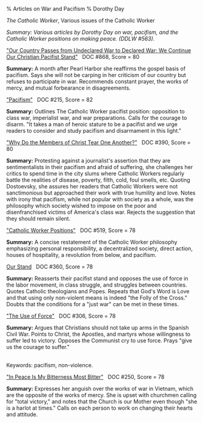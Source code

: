 % Articles on War and Pacifism
% Dorothy Day

*The Catholic Worker*, Various issues of the Catholic Worker

*Summary: Various articles by Dorothy Day on war, pacifism, and the
Catholic Worker positions on making peace. (DDLW \#563).*

["Our Country Passes from Undeclared War to Declared War; We Continue
Our Christian Pacifist Stand"](daytext.cfm?TextID=868)   DOC \#868,
Score = 80

**Summary:** A month after Pearl Harbor she reaffirms the gospel basis
of pacifism. Says she will not be carping in her criticism of our
country but refuses to participate in war. Recommends constant prayer,
the works of mercy, and mutual forbearance in disagreements.

["Pacifism"](daytext.cfm?TextID=215&SearchTerm=war%20or%20pacifism)  
DOC \#215, Score = 82

**Summary:** Outlines The Catholic Worker pacifist position: opposition
to class war, imperialist war, and war preparations. Calls for the
courage to disarm. "It takes a man of heroic stature to be a pacifist
and we urge readers to consider and study pacifism and disarmament in
this light."

["Why Do the Members of Christ Tear One
Another?"](daytext.cfm?TextID=390&SearchTerm=war%20or%20pacifism)   DOC
\#390, Score = 80

**Summary:** Protesting against a journalist's assertion that they are
sentimentalists in their pacifism and afraid of suffering, she
challenges her critics to spend time in the city slums where Catholic
Workers regularly battle the realities of disease, poverty, filth, cold,
foul smells, etc. Quoting Dostoevsky, she assures her readers that
Catholic Workers were not sanctimonious but approached their work with
true humility and love. Notes with irony that pacifism, while not
popular with society as a whole, was the philosophy which society wished
to impose on the poor and disenfranchised victims of America's class
war. Rejects the suggestion that they should remain silent.

["Catholic Worker
Positions"](daytext.cfm?TextID=519&SearchTerm=war%20or%20pacifism)   DOC
\#519, Score = 78

**Summary:** A concise restatement of the Catholic Worker philosophy
emphasizing personal responsibility, a decentralized society, direct
action, houses of hospitality, a revolution from below, and pacifism.

[Our Stand](daytext.cfm?TextID=360&SearchTerm=war%20or%20pacifism)   DOC
\#360, Score = 78

**Summary:** Reasserts their pacifist stand and opposes the use of force
in the labor movement, in class struggle, and struggles between
countries. Quotes Catholic theologians and Popes. Repeats that God's
Word is Love and that using only non-violent means is indeed "the Folly
of the Cross." Doubts that the conditions for a "just war" can be met in
these times.

["The Use of
Force"](daytext.cfm?TextID=306&SearchTerm=war%20or%20pacifism)   DOC
\#306, Score = 78

**Summary:** Argues that Christians should not take up arms in the
Spanish Civil War. Points to Christ, the Apostles, and martyrs whose
willingness to suffer led to victory. Opposes the Communist cry to use
force. Prays "give us the courage to suffer."

\
Keywords: pacifism, non-violence.

["In Peace Is My Bitterness Most
Bitter"](daytext.cfm?TextID=250&SearchTerm=war%20or%20pacifism)   DOC
\#250, Score = 78

**Summary:** Expresses her anguish over the works of war in Vietnam,
which are the opposite of the works of mercy. She is upset with
churchmen calling for "total victory," and notes that the Church is our
Mother even though "she is a harlot at times." Calls on each person to
work on changing their hearts and attitude.


